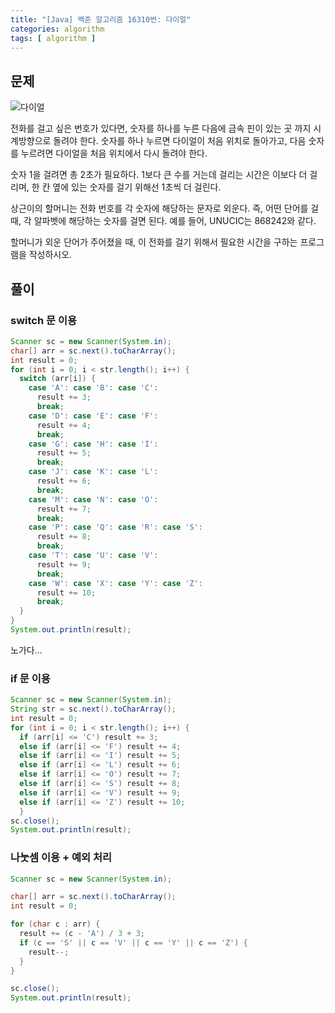 ```yaml
---
title: "[Java] 백준 알고리즘 16310번: 다이얼"
categories: algorithm
tags: [ algorithm ]
---
```


## 문제

![다이얼](https://onlinejudgeimages.s3-ap-northeast-1.amazonaws.com/upload/images/dial.png)

전화를 걸고 싶은 번호가 있다면, 숫자를 하나를 누른 다음에 금속 핀이 있는 곳 까지 시계방향으로 돌려야 한다. 숫자를 하나 누르면 다이얼이 처음 위치로 돌아가고, 다음 숫자를 누르려면 다이얼을 처음 위치에서 다시 돌려야 한다.

숫자 1을 걸려면 총 2초가 필요하다. 1보다 큰 수를 거는데 걸리는 시간은 이보다 더 걸리며, 한 칸 옆에 있는 숫자를 걸기 위해선 1초씩 더 걸린다.

상근이의 할머니는 전화 번호를 각 숫자에 해당하는 문자로 외운다. 즉, 어떤 단어를 걸 때, 각 알파벳에 해당하는 숫자를 걸면 된다. 예를 들어, UNUCIC는 868242와 같다.

할머니가 외운 단어가 주어졌을 때, 이 전화를 걸기 위해서 필요한 시간을 구하는 프로그램을 작성하시오.

## 풀이

### switch 문 이용

```java
Scanner sc = new Scanner(System.in);
char[] arr = sc.next().toCharArray();
int result = 0;
for (int i = 0; i < str.length(); i++) {
  switch (arr[i]) {
    case 'A': case 'B': case 'C':
      result += 3;
      break;
    case 'D': case 'E': case 'F':
      result += 4;
      break;
    case 'G': case 'H': case 'I':
      result += 5;
      break;
    case 'J': case 'K': case 'L':
      result += 6;
      break;
    case 'M': case 'N': case 'O':
      result += 7;
      break;
    case 'P': case 'Q': case 'R': case 'S':
      result += 8;
      break;
    case 'T': case 'U': case 'V':
      result += 9;
      break;
    case 'W': case 'X': case 'Y': case 'Z':
      result += 10;
      break;
  }
}
System.out.println(result);
```

 노가다...



### if 문 이용

```java
Scanner sc = new Scanner(System.in);
String str = sc.next().toCharArray();
int result = 0;
for (int i = 0; i < str.length(); i++) {
  if (arr[i] <= 'C') result += 3;
  else if (arr[i] <= 'F') result += 4;
  else if (arr[i] <= 'I') result += 5;
  else if (arr[i] <= 'L') result += 6;
  else if (arr[i] <= 'O') result += 7;
  else if (arr[i] <= 'S') result += 8;
  else if (arr[i] <= 'V') result += 9;
  else if (arr[i] <= 'Z') result += 10;
  }
sc.close();
System.out.println(result);
```



### 나눗셈 이용 + 예외 처리

```java
Scanner sc = new Scanner(System.in);

char[] arr = sc.next().toCharArray();
int result = 0;

for (char c : arr) {
  result += (c - 'A') / 3 + 3;
  if (c == 'S' || c == 'V' || c == 'Y' || c == 'Z') {
    result--;
  }
}

sc.close();
System.out.println(result);
```


